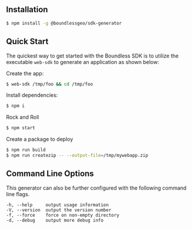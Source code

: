 ## Installation

```sh
$ npm install -g @boundlessgeo/sdk-generator
```

## Quick Start

The quickest way to get started with the Boundless SDK is to utilize the executable `web-sdk` to generate an application as shown below:

Create the app:

```bash
$ web-sdk /tmp/foo && cd /tmp/foo
```

Install dependencies:

```bash
$ npm i
```

Rock and Roll

```bash
$ npm start
```

Create a package to deploy

```bash
$ npm run build
$ npm run createzip -- --output-file=/tmp/mywebapp.zip
```

## Command Line Options

This generator can also be further configured with the following command line flags.

    -h, --help     output usage information
    -V, --version  output the version number
    -f, --force    force on non-empty directory
    -d, --debug    output more debug info
